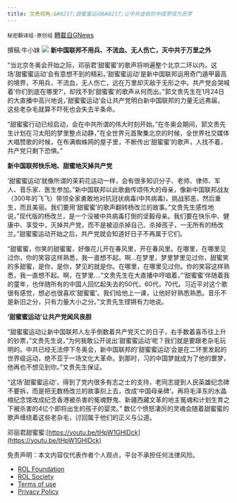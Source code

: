 ```yaml
---
title: 文贵视角:&#8217;甜蜜蜜运动&#8217;让中共虚假的中国梦成为恶梦
---
```

`秘密翻译组-原创组` [轉載自GNews](https://gnews.org/zh-hans/1907801/)

撰稿:牛小妹
![](https://assets.gnews.org/wp-content/uploads/2022/01/Image-1-2-11.jpg)
**新中国联邦不用兵、不流血、无人伤亡，灭中共于万里之外**

“当北京冬奥会开始之际，邓丽君’甜蜜蜜’的歌声将响遍整个北京二环以内，这场’甜蜜蜜运动’会有意想不到的精彩。’甜蜜蜜运动’是新中国联邦运用奇门遁甲最高的境界，不用兵，不流血，无人伤亡，远在万里却灭敌于无形之中。共产党会哭喊着’你们到底在哪里?’，却找不到’甜蜜蜜’的歌声从何而出。”郭文贵先生在1月24日的大直播中高兴地说，’甜蜜蜜运动’会让共产党明白新中国联邦的力量无远弗届，这些老杂毛就算不吓死也会失去半条命。

“甜蜜蜜行动已经启动，会在中共所谓的伟大时刻开始。”在冬奥会期间，郭文贵先生计划在习太阳的梦里整点动静，”在全世界元首聚集北京的时候，全世界社交媒体大唱赞歌的时候，在布满蜘蛛网的屋子里，不断传出’甜蜜蜜’的歌声，人找不着，共产党只剩下恐惧。”

**新中国联邦快乐地、甜蜜地灭掉共产党**

‘甜蜜蜜运动’就像所谓的茉莉花运动一样，会有很多知识分子、老师、律师、军人、音乐家、医生参加。”新中国联邦以此歌曲传颂伟大的母亲，像新中国联邦战友（300年的飞飞）带领全家勇敢地对抗冠状病毒(中共病毒)，挑战邪恶，然后重生，而且美丽。我们要用’甜蜜蜜’的歌声翻转杨改兰的故事。”文贵先生感性地说，”现代版的杨改兰，是一个没被中共病毒打倒的坚毅母亲。我们要在快乐中、健康中、享受中，灭掉共产党，而不是被迫杀掉自己、杀掉孩子，一无所有的杨改兰。”甜蜜蜜运动开始之后，共产党就会知道好日子不再属于它们。

“甜蜜蜜，你笑的甜蜜蜜，好像花儿开在春风里，开在春风里。在哪里，在哪里见过你，你的笑容这样熟悉，我一直想不起。啊…在梦里，梦里梦里见过你，甜蜜笑的多甜蜜，是你，是你，梦见的就是你。在哪里，在哪里见过你。你的笑容这样熟悉，我一直想不起。啊，在梦里….”文贵先生在大直播中哼唱着，”‘甜蜜蜜’伴随着我的童年，也伴随所有的中国人回忆起失去的50代，60代，70代。习近平对这个歌很有感觉，想必也很喜欢’甜蜜蜜’。我们给他上一课，让他好好熟悉熟悉。音乐不是新旧之分，只有力量大小之分。”文贵先生铿锵有力地说。

**‘甜蜜蜜运动’让共产党闻风丧胆**

“甜蜜蜜运动让新中国联邦人左手倒数着共产党灭亡的日子，右手数着喜币往上升的钞票，”文贵先生说，”为何我敢公开说出’甜蜜蜜运动’呢？我们就是要跟老杂毛玩明的。中共已经无法停下冬奥会，新中国联邦的’甜蜜蜜运动’会是在二环里发起的世界级运动，绝不亚于一场文化大革命。到那时，习的中国梦就成为了他的噩梦，他再也不想见到你。”文贵先生保证。

“这场’甜蜜蜜运动’，得到了党内很多有志之士的支持，老同志提到人民英雄纪念碑不要拆，而是把无数杨改兰的故事刻上去，改成’中国母亲碑’。再将毛泽东的水晶棺纪念馆改成纪念香港被杀害的冤魂野鬼、新疆西藏文革的地主冤魂和计划生育之下被杀害的4亿个即将出生的孩子的婴灵。” 数亿个愤怒凄厉的灵魂会随着甜蜜蜜的歌声缠绕着这些老杂毛，讨回属于他们的正义与公道。

邓丽君甜蜜蜜:[https://youtu.be/tHpW1GHlDck](https://youtu.be/tHpW1GHlDck)

 

免责声明：本文内容仅代表作者个人观点，平台不承担任何法律风险。

- [ROL Foundation](https://rolfoundation.org/)
- [ROL Society](https://rolsociety.org/)
- [Terms of use](https://gnews.org/terms-of-use-3/)
- [Privacy Policy](https://gnews.org/privacy-policy/)
